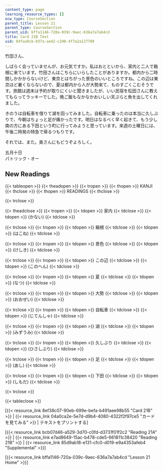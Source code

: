 ```yaml
---
content_type: page
learning_resource_types: []
ocw_type: CourseSection
parent_title: Lesson 21
parent_type: CourseSection
parent_uid: bffa1146-720a-039c-9aec-636a7a7ab4cd
title: Card 21B Text
uid: 84faa9cb-037a-aed2-c290-4f7a2a127709
---
```


竹田さん、

しばらく会っていませんが、お元気ですか。私はおとといから、家内と二人で箱根に来ています。竹田さんはこちらにいらしたことがありますか。都内から二時間しかかからないけど、東京とはちがった景色のいいところですね。この辺は東京ほど暑くならないので、夏は都内から人が大勢来て、ものすごくこむそうです。旅館は週末は予約が取りにくいと聞きましたが、いい民宿を松田さんに教えてもらってラッキーでした。晩ご飯もなかなかおいしい天ぷらと魚を出してくれました。

きのうは自転車を借りて湖を回ってみました。自転車に乗ったのは本当に久しぶりで、今朝はちょっと足が痛かったです。明日はなるべく早く起きて、もう少し南の方にある下田という町に行ってみようと思っています。来週の土曜日には、午後二時発の特急で帰るつもりです。

それでは、また。奥さんにもどうぞよろしく。

五月十日  
パトリック・オー

New Readings
------------

{{< tableopen >}}
{{< theadopen >}}
{{< tropen >}}
{{< thopen >}}
KANJI
{{< thclose >}}
{{< thopen >}}
READINGS
{{< thclose >}}

{{< trclose >}}

{{< theadclose >}}
{{< tropen >}}
{{< tdopen >}}
家内
{{< tdclose >}}
{{< tdopen >}}
(かない)
{{< tdclose >}}

{{< trclose >}}
{{< tropen >}}
{{< tdopen >}}
箱根
{{< tdclose >}}
{{< tdopen >}}
(はこね)
{{< tdclose >}}

{{< trclose >}}
{{< tropen >}}
{{< tdopen >}}
景色
{{< tdclose >}}
{{< tdopen >}}
(けしき)
{{< tdclose >}}

{{< trclose >}}
{{< tropen >}}
{{< tdopen >}}
この辺
{{< tdclose >}}
{{< tdopen >}}
(このへん)
{{< tdclose >}}

{{< trclose >}}
{{< tropen >}}
{{< tdopen >}}
夏
{{< tdclose >}}
{{< tdopen >}}
(なつ)
{{< tdclose >}}

{{< trclose >}}
{{< tropen >}}
{{< tdopen >}}
大勢
{{< tdclose >}}
{{< tdopen >}}
(おおぜい)
{{< tdclose >}}

{{< trclose >}}
{{< tropen >}}
{{< tdopen >}}
自転車
{{< tdclose >}}
{{< tdopen >}}
(じてんしゃ)
{{< tdclose >}}

{{< trclose >}}
{{< tropen >}}
{{< tdopen >}}
湖
{{< tdclose >}}
{{< tdopen >}}
(みずうみ)
{{< tdclose >}}

{{< trclose >}}
{{< tropen >}}
{{< tdopen >}}
久しぶり
{{< tdclose >}}
{{< tdopen >}}
(ひさしぶり)
{{< tdclose >}}

{{< trclose >}}
{{< tropen >}}
{{< tdopen >}}
足
{{< tdclose >}}
{{< tdopen >}}
(あし)
{{< tdclose >}}

{{< trclose >}}
{{< tropen >}}
{{< tdopen >}}
下田
{{< tdclose >}}
{{< tdopen >}}
(しもだ)
{{< tdclose >}}

{{< trclose >}}

{{< tableclose >}}

\[{{< resource_link 8ef38c07-90eb-699e-befa-b491aee98b55 "Card 21B" >}} | {{< resource_link 04a0ca2e-5e7d-d9b4-4080-4322f2f97ce5 "カードを見てみる" >}} | テキストをプリントする\]

\[{{< resource_link bcb07d46-a529-3d70-c0fd-d3731f01f2c2 "Reading 21A" >}} | {{< resource_link e7ad8649-15ac-b478-cde5-661811c38420 "Reading 21B" >}} | {{< resource_link 85d9ab18-e131-cfc0-d019-e9a4353afeb4 "Supplemental" >}}\]

\[{{< resource_link bffa1146-720a-039c-9aec-636a7a7ab4cd "Lesson 21 Home" >}}\]
